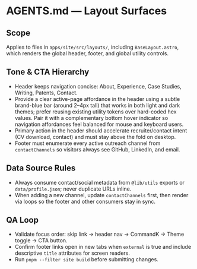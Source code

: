 # AGENTS.md — Layout Surfaces

## Scope
Applies to files in `apps/site/src/layouts/`, including `BaseLayout.astro`, which renders the global header, footer, and global
utility controls.

## Tone & CTA Hierarchy
- Header keeps navigation concise: About, Experience, Case Studies, Writing, Patents, Contact.
- Provide a clear active-page affordance in the header using a subtle brand-blue bar (around 2–4px tall) that works in both light and dark themes; prefer reusing existing utility tokens over hard-coded hex values. Pair it with a complementary bottom hover indicator so navigation affordances feel balanced for mouse and keyboard users.
- Primary action in the header should accelerate recruiter/contact intent (CV download, contact) and must stay above the fold on
desktop.
- Footer must enumerate every active outreach channel from `contactChannels` so visitors always see GitHub, LinkedIn, and email.

## Data Source Rules
- Always consume contact/social metadata from `@lib/utils` exports or `data/profile.json`; never duplicate URLs inline.
- When adding a new channel, update `contactChannels` first, then render via loops so the footer and other consumers stay in sync.

## QA Loop
- Validate focus order: skip link → header nav → CommandK → Theme toggle → CTA button.
- Confirm footer links open in new tabs when `external` is true and include descriptive `title` attributes for screen readers.
- Run `pnpm --filter site build` before submitting changes.
